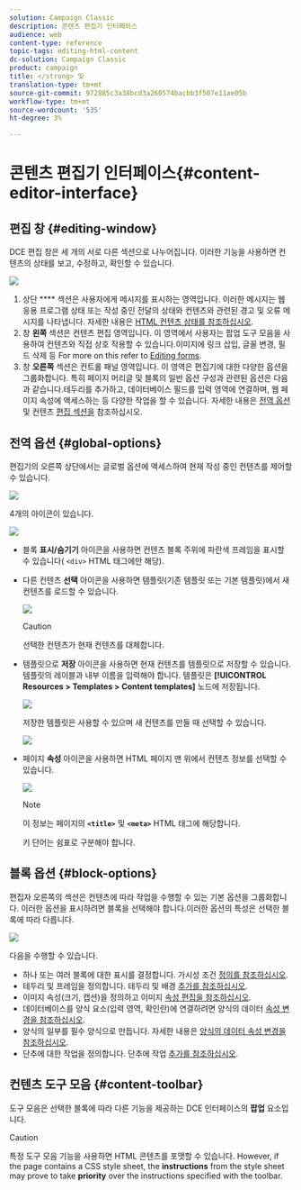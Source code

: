 ```yaml
---
solution: Campaign Classic
description: 콘텐츠 편집기 인터페이스
audience: web
content-type: reference
topic-tags: editing-html-content
dc-solution: Campaign Classic
product: campaign
title: </strong> 및
translation-type: tm+mt
source-git-commit: 972885c3a38bcd3a260574bacbb3f507e11ae05b
workflow-type: tm+mt
source-wordcount: '535'
ht-degree: 3%

---
```



# 콘텐츠 편집기 인터페이스{#content-editor-interface}

## 편집 창 {#editing-window}

DCE 편집 창은 세 개의 서로 다른 섹션으로 나누어집니다. 이러한 기능을 사용하면 컨텐츠의 상태를 보고, 수정하고, 확인할 수 있습니다.

![](assets/dce_decoupe_window_nb.png)

1. 상단 **** 섹션은 사용자에게 메시지를 표시하는 영역입니다. 이러한 메시지는 웹 응용 프로그램 상태 또는 작성 중인 전달의 상태와 컨텐츠와 관련된 경고 및 오류 메시지를 나타냅니다. 자세한 내용은 [HTML 컨텐츠 상태를 참조하십시오](../../web/using/content-editing-best-practices.md#html-content-statuses).
1. 창 **왼쪽** 섹션은 컨텐츠 편집 영역입니다. 이 영역에서 사용자는 팝업 도구 모음을 사용하여 컨텐츠와 직접 상호 작용할 수 있습니다.이미지에 링크 삽입, 글꼴 변경, 필드 삭제 등 For more on this refer to [Editing forms](../../web/using/editing-content.md#editing-forms).
1. 창 **오른쪽** 섹션은 컨트롤 패널 영역입니다. 이 영역은 편집기에 대한 다양한 옵션을 그룹화합니다. 특히 페이지 머리글 및 블록의 일반 옵션 구성과 관련된 옵션은 다음과 같습니다.테두리를 추가하고, 데이터베이스 필드를 입력 영역에 연결하며, 웹 페이지 속성에 액세스하는 등 다양한 작업을 할 수 있습니다. 자세한 내용은 [전역 옵션](#global-options) 및 컨텐츠 [편집 섹션을](../../web/using/editing-content.md) 참조하십시오.

## 전역 옵션 {#global-options}

편집기의 오른쪽 상단에서는 글로벌 옵션에 액세스하여 현재 작성 중인 컨텐츠를 제어할 수 있습니다.

![](assets/dce_global_options.png)

4개의 아이콘이 있습니다.

![](assets/dce_icons_sidebar.png)

* 블록 **표시/숨기기** 아이콘을 사용하면 컨텐츠 블록 주위에 파란색 프레임을 표시할 수 있습니다( `<div>` HTML 태그에만 해당).

* 다른 컨텐츠 **선택** 아이콘을 사용하면 템플릿(기존 템플릿 또는 기본 템플릿)에서 새 컨텐츠를 로드할 수 있습니다.

   ![](assets/dce_popup_templatechoice.png)

   >[!CAUTION]
   >
   >선택한 컨텐츠가 현재 컨텐츠를 대체합니다.

* 템플릿으로 **저장** 아이콘을 사용하면 현재 컨텐츠를 템플릿으로 저장할 수 있습니다. 템플릿의 레이블과 내부 이름을 입력해야 합니다. 템플릿은 **[!UICONTROL Resources > Templates > Content templates]** 노드에 저장됩니다.

   ![](assets/dce_popup_savetemplate.png)

   저장한 템플릿은 사용할 수 있으며 새 컨텐츠를 만들 때 선택할 수 있습니다.

   ![](assets/dce_create_fromtemplate.png)

* 페이지 **속성** 아이콘을 사용하면 HTML 페이지 맨 위에서 컨텐츠 정보를 선택할 수 있습니다.

   ![](assets/dce_popup_headerhtml.png)

   >[!NOTE]
   >
   >이 정보는 페이지의 **`<title>`** 및 **`<meta>`** HTML 태그에 해당합니다.
   >
   >키 단어는 쉼표로 구분해야 합니다.

## 블록 옵션 {#block-options}

편집자 오른쪽의 섹션은 컨텐츠에 따라 작업을 수행할 수 있는 기본 옵션을 그룹화합니다. 이러한 옵션을 표시하려면 블록을 선택해야 합니다.이러한 옵션의 특성은 선택한 블록에 따라 다릅니다.

![](assets/dce_right_section.png)

다음을 수행할 수 있습니다.

* 하나 또는 여러 블록에 대한 표시를 결정합니다. 가시성 조건 [정의를 참조하십시오](../../web/using/editing-content.md#defining-a-visibility-condition).
* 테두리 및 프레임을 정의합니다. 테두리 및 배경 [추가를 참조하십시오](../../web/using/editing-content.md#adding-a-border-and-background).
* 이미지 속성(크기, 캡션)을 정의하고 이미지 [속성 편집을 참조하십시오](../../web/using/editing-content.md#editing-image-properties).
* 데이터베이스를 양식 요소(입력 영역, 확인란)에 연결하려면 양식의 데이터 [속성 변경을 참조하십시오](../../web/using/editing-content.md#changing-the-data-properties-for-a-form).
* 양식의 일부를 필수 양식으로 만듭니다. 자세한 내용은 [양식의 데이터 속성 변경을 참조하십시오](../../web/using/editing-content.md#changing-the-data-properties-for-a-form).
* 단추에 대한 작업을 정의합니다. 단추에 작업 [추가를 참조하십시오](../../web/using/editing-content.md#adding-an-action-to-a-button).

## 컨텐츠 도구 모음 {#content-toolbar}

도구 모음은 선택한 블록에 따라 다른 기능을 제공하는 DCE 인터페이스의 **팝업** 요소입니다.

>[!CAUTION]
>
>특정 도구 모음 기능을 사용하면 HTML 콘텐츠를 포맷할 수 있습니다. However, if the page contains a CSS style sheet, the **instructions** from the style sheet may prove to take **priority** over the instructions specified with the toolbar.

